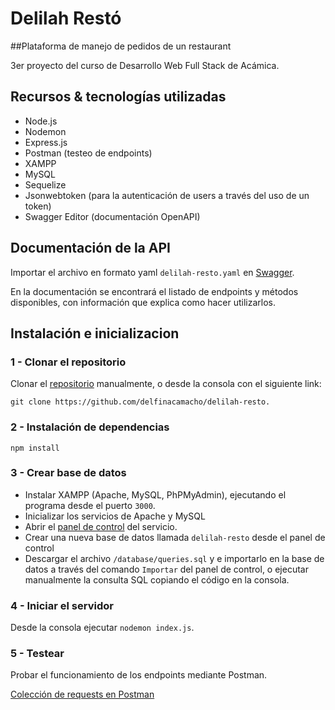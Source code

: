 # Delilah Restó
##Plataforma de manejo de pedidos de un restaurant

3er proyecto del curso de Desarrollo Web Full Stack de Acámica.

## Recursos & tecnologías utilizadas

- Node.js
- Nodemon
- Express.js
- Postman (testeo de endpoints)
- XAMPP
- MySQL
- Sequelize
- Jsonwebtoken (para la autenticación de users a través del uso de un token)
- Swagger Editor (documentación OpenAPI)

## Documentación de la API

Importar el archivo en formato yaml `delilah-resto.yaml` en [Swagger](https://editor.swagger.io/).

En la documentación se encontrará el listado de endpoints y métodos disponibles, con información que explica como hacer utilizarlos.

## Instalación e inicializacion

### 1 - Clonar el repositorio

Clonar el [repositorio](https://github.com/delfinacamacho/delilah-resto) manualmente, o desde la consola con el siguiente link:

`git clone https://github.com/delfinacamacho/delilah-resto.`

### 2 - Instalación de dependencias

```
npm install
```

### 3 - Crear base de datos

- Instalar XAMPP (Apache, MySQL, PhPMyAdmin), ejecutando el programa desde el puerto `3000`.
- Inicializar los servicios de Apache y MySQL
- Abrir el [panel de control](http://localhost/phpmyadmin/) del servicio.
- Crear una nueva base de datos llamada `delilah-resto` desde el panel de control
- Descargar el archivo `/database/queries.sql` y e importarlo en la base de datos a través del comando `Importar` del panel de control, o ejecutar manualmente la consulta SQL copiando el código en la consola.

### 4 - Iniciar el servidor

Desde la consola ejecutar `nodemon index.js`.


### 5 - Testear

Probar el funcionamiento de los endpoints mediante Postman.

[Colección de requests en Postman](https://www.getpostman.com/collections/ef5fd8bea16046400bef)
